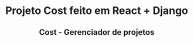 <div align="center">
  <h1>Projeto Cost feito em React + Django</h1>
  <h2>Cost - Gerenciador de projetos</h2>
</div>


<div align="center">
  
</div>

